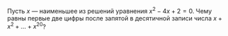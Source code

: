 Пусть $x$ — наименьшее из решений уравнения $x^2-4x+2=0$. Чему равны первые две цифры после запятой в десятичной записи числа $x+x^2+ \ldots+x^{20}$?